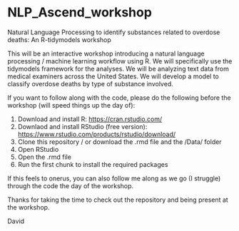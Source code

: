 # NLP_Ascend_workshop
Natural Language Processing to identify substances related to overdose deaths: An R-tidymodels workshop

This will be an interactive workshop introducing a natural language processing / machine learning workflow using R. We will specifically use the tidymodels framework for the analyses. We will be analyzing text data from medical examiners across the United States. We will develop a model to classify overdose deaths by type of substance involved. 

If you want to follow along with the code, please do the following before the workshop (will speed things up the day of):

1. Download and install R: https://cran.rstudio.com/ 
2. Downlaod and install RStudio (free version): https://www.rstudio.com/products/rstudio/download/
3. Clone this repository / or download the .rmd file and the /Data/ folder
4. Open RStudio
5. Open the .rmd file
6. Run the first chunk to install the required packages

If this feels to onerus, you can also follow me along as we go (I struggle) through the code the day of the workshop.

Thanks for taking the time to check out the repository and being present at the workshop. 

David
